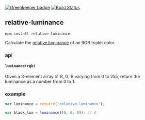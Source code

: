 [![Greenkeeper badge](https://badges.greenkeeper.io/tmcw/relative-luminance.svg)](https://greenkeeper.io/)
[![Build Status](https://travis-ci.org/tmcw/relative-luminance.svg)](https://travis-ci.org/tmcw/relative-luminance)

## relative-luminance


    npm install relative-luminance

Calculate the [relative luminance](http://www.w3.org/TR/2008/REC-WCAG20-20081211/#relativeluminancedef) of
an RGB triplet color.

### api

#### `luminance(rgb)`

Given a 3-element array of R, G, B varying from 0 to 255, return the luminance
as a number from 0 to 1.

### example

```js
var luminance = require('relative-luminance');

var black_lum = luminance([0, 0, 0]); // 0
```
